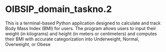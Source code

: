 # OIBSIP_domain_taskno.2
This is a terminal-based Python application designed to calculate and track Body Mass Index (BMI) for users. The program allows users to input their weight (in kilograms) and height (in meters or centimeters) and computes their BMI with accurate categorization into Underweight, Normal, Overweight, or Obese
